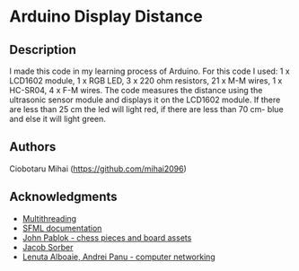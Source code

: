 # Arduino Display Distance

## Description

I made this code in my learning process of Arduino. For this code I used: 1 x LCD1602 module, 1 x RGB LED, 3 x 220 ohm resistors, 21 x M-M wires, 1 x HC-SR04, 4 x F-M wires. The code measures the distance using the ultrasonic sensor module and displays it on the LCD1602 module. If there are less than 25 cm the led will light red, if there are less than 70 cm- blue and else it will light green.

## Authors

Ciobotaru Mihai (https://github.com/mihai2096)

## Acknowledgments

* [Multithreading](https://www.geeksforgeeks.org/multithreading-in-cpp/)
* [SFML documentation](https://www.sfml-dev.org/documentation/2.5.1/)
* [John Pablok - chess pieces and board assets](https://opengameart.org/content/chess-pieces-and-board-squares)
* [Jacob Sorber](https://www.youtube.com/c/JacobSorber)
* [Lenuta Alboaie, Andrei Panu - computer networking](https://profs.info.uaic.ro/~computernetworks/cursullaboratorul.php)
